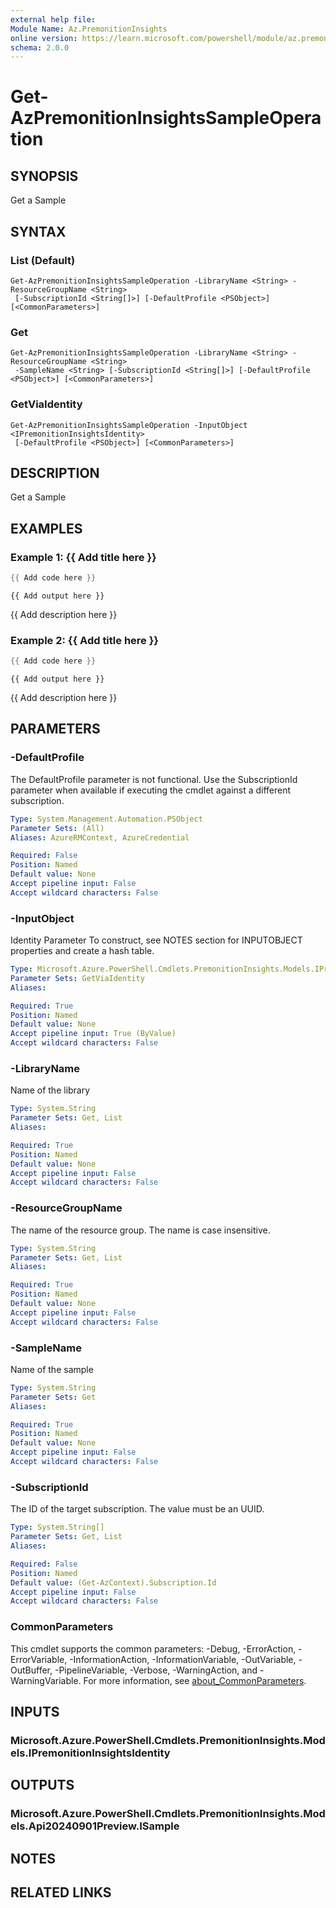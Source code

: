 ```yaml
---
external help file:
Module Name: Az.PremonitionInsights
online version: https://learn.microsoft.com/powershell/module/az.premonitioninsights/get-azpremonitioninsightssampleoperation
schema: 2.0.0
---
```


# Get-AzPremonitionInsightsSampleOperation

## SYNOPSIS
Get a Sample

## SYNTAX

### List (Default)
```
Get-AzPremonitionInsightsSampleOperation -LibraryName <String> -ResourceGroupName <String>
 [-SubscriptionId <String[]>] [-DefaultProfile <PSObject>] [<CommonParameters>]
```

### Get
```
Get-AzPremonitionInsightsSampleOperation -LibraryName <String> -ResourceGroupName <String>
 -SampleName <String> [-SubscriptionId <String[]>] [-DefaultProfile <PSObject>] [<CommonParameters>]
```

### GetViaIdentity
```
Get-AzPremonitionInsightsSampleOperation -InputObject <IPremonitionInsightsIdentity>
 [-DefaultProfile <PSObject>] [<CommonParameters>]
```

## DESCRIPTION
Get a Sample

## EXAMPLES

### Example 1: {{ Add title here }}
```powershell
{{ Add code here }}
```

```output
{{ Add output here }}
```

{{ Add description here }}

### Example 2: {{ Add title here }}
```powershell
{{ Add code here }}
```

```output
{{ Add output here }}
```

{{ Add description here }}

## PARAMETERS

### -DefaultProfile
The DefaultProfile parameter is not functional.
Use the SubscriptionId parameter when available if executing the cmdlet against a different subscription.

```yaml
Type: System.Management.Automation.PSObject
Parameter Sets: (All)
Aliases: AzureRMContext, AzureCredential

Required: False
Position: Named
Default value: None
Accept pipeline input: False
Accept wildcard characters: False
```

### -InputObject
Identity Parameter
To construct, see NOTES section for INPUTOBJECT properties and create a hash table.

```yaml
Type: Microsoft.Azure.PowerShell.Cmdlets.PremonitionInsights.Models.IPremonitionInsightsIdentity
Parameter Sets: GetViaIdentity
Aliases:

Required: True
Position: Named
Default value: None
Accept pipeline input: True (ByValue)
Accept wildcard characters: False
```

### -LibraryName
Name of the library

```yaml
Type: System.String
Parameter Sets: Get, List
Aliases:

Required: True
Position: Named
Default value: None
Accept pipeline input: False
Accept wildcard characters: False
```

### -ResourceGroupName
The name of the resource group.
The name is case insensitive.

```yaml
Type: System.String
Parameter Sets: Get, List
Aliases:

Required: True
Position: Named
Default value: None
Accept pipeline input: False
Accept wildcard characters: False
```

### -SampleName
Name of the sample

```yaml
Type: System.String
Parameter Sets: Get
Aliases:

Required: True
Position: Named
Default value: None
Accept pipeline input: False
Accept wildcard characters: False
```

### -SubscriptionId
The ID of the target subscription.
The value must be an UUID.

```yaml
Type: System.String[]
Parameter Sets: Get, List
Aliases:

Required: False
Position: Named
Default value: (Get-AzContext).Subscription.Id
Accept pipeline input: False
Accept wildcard characters: False
```

### CommonParameters
This cmdlet supports the common parameters: -Debug, -ErrorAction, -ErrorVariable, -InformationAction, -InformationVariable, -OutVariable, -OutBuffer, -PipelineVariable, -Verbose, -WarningAction, and -WarningVariable. For more information, see [about_CommonParameters](http://go.microsoft.com/fwlink/?LinkID=113216).

## INPUTS

### Microsoft.Azure.PowerShell.Cmdlets.PremonitionInsights.Models.IPremonitionInsightsIdentity

## OUTPUTS

### Microsoft.Azure.PowerShell.Cmdlets.PremonitionInsights.Models.Api20240901Preview.ISample

## NOTES

## RELATED LINKS

